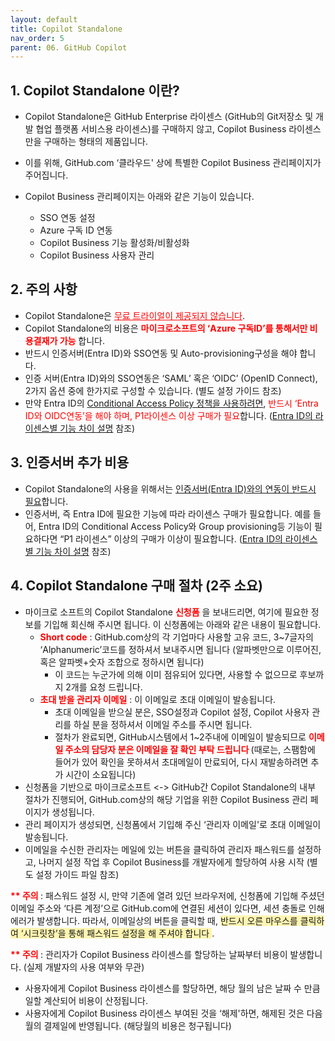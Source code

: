 ```yaml
---
layout: default
title: Copilot Standalone
nav_order: 5
parent: 06. GitHub Copilot
---
```


## 1. Copilot Standalone 이란?

- Copilot Standalone은 GitHub Enterprise 라이센스 (GitHub의 Git저장소 및 개발 협업 플랫폼 서비스용 라이센스)를 구매하지 않고, Copilot Business 라이센스만을 구매하는 형태의 제품입니다. 

- 이를 위해, GitHub.com ‘클라우드' 상에 특별한 Copilot Business 관리페이지가 주어집니다. 
- Copilot Business 관리페이지는 아래와 같은 기능이 있습니다. 
    -	SSO 연동 설정
    -	Azure 구독 ID 연동
    -	Copilot Business 기능 활성화/비활성화 
    -	Copilot Business 사용자 관리

## 2. 주의 사항

-	Copilot Standalone은 <span style="color:red"> <U>무료 트라이얼이 제공되지 않습니다</U></span>. 
-	Copilot Standalone의 비용은 **<span style="color:red">마이크로소프트의 ‘Azure 구독ID’를 통해서만 비용결재가 가능</span>** 합니다. 
-	반드시 인증서버(Entra ID)와 SSO연동 및 Auto-provisioning구성을 해야 합니다. 
-	인증 서버(Entra ID)와의 SSO연동은 ‘SAML’ 혹은 ‘OIDC’ (OpenID Connect), 2가지 옵션 중에 한가지로 구성할 수 있습니다. (별도 설정 가이드 참조)
-	만약 Entra ID의 <U>Conditional Access Policy 정책을 사용하려면</U>, <span style="color:red">반드시 ‘Entra ID와 OIDC연동’을 해야 하며, P1라이센스 이상 구매가 필요</span>합니다. ([Entra ID의 라이센스별 기능 차이 설명](https://www.microsoft.com/en-us/security/business/microsoft-entra-pricing) 참조) 

## 3. 인증서버 추가 비용

-	Copilot Standalone의 사용을 위해서는 <U>인증서버(Entra ID)와의 연동이 반드시 필요</U>합니다. 
-	인증서버, 즉 Entra ID에 필요한 기능에 따라 라이센스 구매가 필요합니다. 예를 들어, Entra ID의 Conditional Access Policy와 Group provisioning등 기능이 필요하다면  “P1 라이센스” 이상의 구매가 이상이 필요합니다. ([Entra ID의 라이센스별 기능 차이 설명](https://www.microsoft.com/en-us/security/business/microsoft-entra-pricing) 참조)

## 4.	Copilot Standalone 구매 절차 (2주 소요)

-	마이크로 소프트의 Copilot Standalone **<span style="color:red">신청폼</span>** 을 보내드리면, 여기에 필요한 정보를 기입해 회신해 주시면 됩니다. 이 신청폼에는 아래와 같은 내용이 필요합니다. 
    - **<span style="color:red">Short code</span>** : GitHub.com상의 각 기업마다 사용할 고유 코드, 3~7글자의 ‘Alphanumeric’코드를 정하셔서 보내주시면 됩니다 (알파벳만으로 이루어진, 혹은 알파벳+숫자 조합으로 정하시면 됩니다)
        -	이 코드는 누군가에 의해 이미 점유되어 있다면, 사용할 수 없으므로 후보까지 2개를 요청 드립니다.
    - **<span style="color:red">초대 받을 관리자 이메일</span>** : 이 이메일로 초대 이메일이 발송됩니다. 
        -	초대 이메일을 받으실 분은, SSO설정과 Copilot 설정, Copilot 사용자 관리를 하실 분을 정하셔서 이메일 주소를 주시면 됩니다.
        -	절차가 완료되면, GitHub시스템에서 1~2주내에 이메일이 발송되므로 **<span style="color:red"> 이메일 주소의 담당자 분은 이메일을 잘 확인 부탁 드립니다 </span>**  (때로는, 스팸함에 들어가 있어 확인을 못하셔서 초대메일이 만료되어, 다시 재발송하려면 추가 시간이 소요됩니다)
-	신청폼을 기반으로 마이크로소프트 <-> GitHub간 Copilot Standalone의 내부 절차가 진행되어,  GitHub.com상의 해당 기업을 위한 Copilot Business 관리 페이지가 생성됩니다.
-	관리 페이지가 생성되면, 신청폼에서 기입해 주신 ‘관리자 이메일'로 초대 이메일이 발송됩니다. 
-	이메일을 수신한 관리자는 메일에 있는 버튼을 클릭하여 관리자 패스워드를 설정하고, 나머지 설정 작업 후 Copilot Business를 개발자에게 할당하여 사용 시작 (별도 설정 가이드 파일 참조)

**<span style="color:red"> ** 주의 </span>**  : 패스워드 설정 시, 만약 기존에 열려 있던 브라우저에, 신청폼에 기입해 주셨던 이메일 주소와 ‘다른 계정’으로 GitHub.com에 연결된 세션이 있다면, 세션 충돌로 인해 에러가 발생합니다. 따라서, 이메일상의 버튼을 클릭할 때, <span style="background-color:#fff5b1"> 반드시 오른 마우스를 클릭하여 ‘시크릿창’을 통해 패스워드 설정을 해 주셔야 합니다 </span> . 

**<span style="color:red"> ** 주의 </span>**  : 관리자가 Copilot Business 라이센스를 할당하는 날짜부터 비용이 발생합니다. (실제 개발자의 사용 여부와 무관)
-	사용자에게 Copilot Business 라이센스를 할당하면, 해당 월의 남은 날짜 수 만큼 일할 계산되어 비용이 산정됩니다. 
-	사용자에게 Copilot Business 라이센스 부여된 것을 ‘해제'하면, 해제된 것은 다음월의 결제일에 반영됩니다. (해당월의 비용은 청구됩니다)
